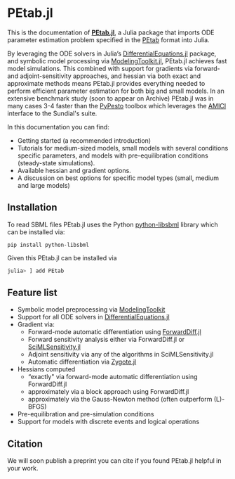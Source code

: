 # PEtab.jl

This is the documentation of [**PEtab.jl**](https://github.com/sebapersson/PEtab.jl), a Julia package that imports ODE parameter estimation problem specified in the [PEtab](https://github.com/PEtab-dev/PEtab) format into Julia.

By leveraging the ODE solvers in Julia’s [DifferentialEquations.jl](https://github.com/SciML/DifferentialEquations.jl) package, and symbolic model processing via [ModelingToolkit.jl](https://github.com/SciML/ModelingToolkit.jl), PEtab.jl achieves fast model simulations. This combined with support for gradients via forward- and adjoint-sensitivity approaches, and hessian via both exact and approximate methods means PEtab.jl provides everything needed to perform efficient parameter estimation for both big and small models. In an extensive benchmark study (soon to appear on Archive) PEtab.jl was in many cases 3-4 faster than the [PyPesto](https://github.com/ICB-DCM/pyPESTO) toolbox which leverages the [AMICI](https://github.com/AMICI-dev/AMICI) interface to the Sundial's suite.

In this documentation you can find:

* Getting started (a recommended introduction)
* Tutorials for medium-sized models, small models with several conditions specific parameters, and models with pre-equilibration conditions (steady-state simulations).
* Available hessian and gradient options.
* A discussion on best options for specific model types (small, medium and large models)

## Installation

To read SBML files PEtab.jl uses the Python [python-libsbml](https://pypi.org/project/python-libsbml/) library which can be installed via:

```
pip install python-libsbml
```

Given this PEtab.jl can be installed via

```julia
julia> ] add PEtab
```

## Feature list

* Symbolic model preprocessing via [ModelingToolkit](https://github.com/SciML/ModelingToolkit.jl)
* Support for all ODE solvers in [DifferentialEquations.jl](https://github.com/SciML/DifferentialEquations.jl)
* Gradient via:
    * Forward-mode automatic differentiation using [ForwardDiff.jl](https://github.com/JuliaDiff/ForwardDiff.jl)
    * Forward sensitivity analysis either via ForwardDiff.jl or [SciMLSensitivity.jl](https://github.com/SciML/SciMLSensitivity.jl)
    * Adjoint sensitivity via any of the algorithms in SciMLSensitivity.jl
    * Automatic differentiation via [Zygote.jl](https://github.com/FluxML/Zygote.jl)
* Hessians computed
    * “exactly" via forward-mode automatic differentiation using ForwardDiff.jl
    * approximately via a block approach using ForwardDiff.jl
    * approximately via the Gauss-Newton method (often outperform (L)-BFGS)
* Pre-equilibration and pre-simulation conditions
* Support for models with discrete events and logical operations

## Citation

We will soon publish a preprint you can cite if you found PEtab.jl helpful in your work.